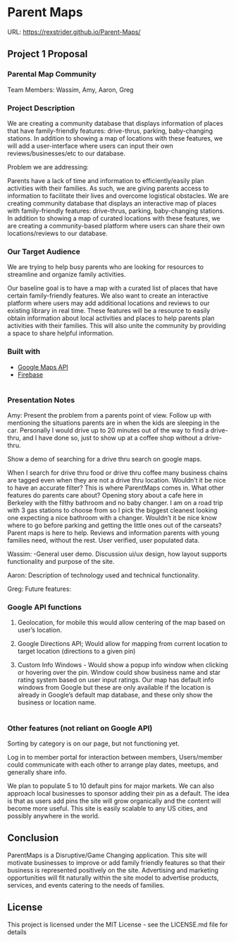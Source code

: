 # Parent Maps
URL:   https://rexstrider.github.io/Parent-Maps/


## Project 1 Proposal

### Parental Map Community

Team Members: Wassim, Amy, Aaron, Greg

### Project Description

We are creating a community database that displays information of places that have family-friendly features: drive-thrus, parking, baby-changing stations. In addition to showing a map of locations with these features, we will add a user-interface where users can input their own reviews/businesses/etc to our database. 

Problem we are addressing: 

Parents have a lack of time and information to efficiently/easily plan activities with their families. As such, we are giving parents access to information to facilitate their lives and overcome logistical obstacles. We are creating community database that displays an interactive map of places with family-friendly features: drive-thrus, parking, baby-changing stations. In addition to showing a map of curated locations with these features, we are creating a community-based platform where users can share their own locations/reviews to our database.

### Our Target Audience

We are trying to help busy parents who are looking for resources to streamline and organize  family activities. 

Our baseline goal is to have a map with a curated list of places that have certain family-friendly features. We also want to create an interactive platform where users may add additional locations and reviews to our existing library in real time. These features will be a resource to easily obtain information about local activities and places to help parents plan activities with their families. This will also unite the community by providing a space to share helpful information. 


### Built with
 - [Google Maps API](https://cloud.google.com/maps-platform/)
 - [Firebase](https://firebase.google.com/)


#


### Presentation Notes

Amy:  Present the problem from a parents point of view.  Follow up with mentioning the situations parents are in when the kids are sleeping in the car.  Personally I would drive up to 20 minutes out of the way to find a drive-thru, and I have done so, just to show up at a coffee shop without a drive-thru.  

Show a demo of searching for a drive thru search on google maps. 

When I search for drive thru food or drive thru coffee many business chains are tagged even when they are not a drive thru location. Wouldn’t it be nice to have an accurate filter? This is where ParentMaps comes in.  What other features do parents care about?  Opening story about a cafe here in Berkeley with the filthy bathroom and no baby changer.  I am on a road trip with 3 gas stations to choose from so I pick the biggest cleanest looking one expecting a nice bathroom with a changer.  Wouldn’t it be nice know where to go before parking and getting the little ones out of the carseats? Parent maps is here to help.  Reviews and information parents with young families need, without the rest. User verified, user populated data.  

Wassim: -General user demo.  Discussion ui/ux design, how layout supports functionality and purpose of the site.

Aaron:  Description of technology used and technical functionality.  

Greg:  Future features:

### Google API functions
   1. Geolocation, for mobile this would allow centering of the map based on user’s location.  

   2. Google Directions API;  Would allow for mapping from current location to target location (directions to a given pin)

   3. Custom Info Windows - Would show a popup info window when clicking or hovering over the pin.  Window could show business name and star rating system based on user input ratings.  Our map has default info windows from Google but these are only available if the location is already in Google’s default map database, and these only show the business or location name.

#

### Other features (not reliant on Google API)

Sorting by category is on our page, but not functioning yet.  

Log in to member portal for interaction between members, Users/member could communicate with each other to arrange play dates, meetups, and generally share info.  

We plan to populate 5 to 10 default pins for major markets.  We can also approach local businesses to sponsor adding their pin as a default.  The idea is that as users add pins the site will grow organically and the content will become more useful.  This site is easily scalable to any US cities, and possibly anywhere in the world.

## Conclusion

ParentMaps is a Disruptive/Game Changing application.  This site will motivate businesses to improve or add family friendly features so that their business is represented positively on the site.  Advertising and marketing opportunities will fit naturally within the site model to advertise products, services, and events catering to the needs of families.

## License
This project is licensed under the MIT License - see the LICENSE.md file for details
